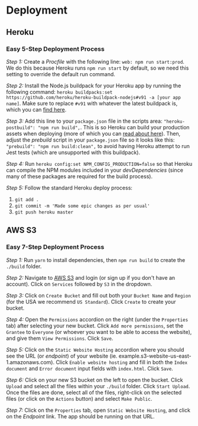 # Deployment

## Heroku

### Easy 5-Step Deployment Process

_Step 1:_ Create a _Procfile_ with the following line: `web: npm run start:prod`. We do this because Heroku runs `npm run start` by default, so we need this setting to override the default run command.

_Step 2:_ Install the Node.js buildpack for your Heroku app by running the following command: `heroku buildpacks:set https://github.com/heroku/heroku-buildpack-nodejs#v91 -a [your app name]`. Make sure to replace `#v91` with whatever the latest buildpack is, which you can [find here](https://github.com/heroku/heroku-buildpack-nodejs/releases).

_Step 3:_ Add this line to your `package.json` file in the scripts area: `"heroku-postbuild": "npm run build",`. This is so Heroku can build your production assets when deploying (more of which you can [read about here](https://devcenter.heroku.com/articles/nodejs-support#heroku-specific-build-steps)). Then, adjust the _prebuild_ script in your `package.json` file so it looks like this: `"prebuild": "npm run build:clean",` to avoid having Heroku attempt to run Jest tests (which are unsupported with this buildpack).

_Step 4:_ Run `heroku config:set NPM_CONFIG_PRODUCTION=false` so that Heroku can compile the NPM modules included in your _devDependencies_ (since many of these packages are required for the build process).

_Step 5:_ Follow the standard Heroku deploy process:

1.  `git add .`
2.  `git commit -m 'Made some epic changes as per usual'`
3.  `git push heroku master`

## AWS S3

### Easy 7-Step Deployment Process

_Step 1:_ Run `yarn` to install dependencies, then `npm run build` to create the `./build` folder.

_Step 2:_ Navigate to [AWS S3](https://aws.amazon.com/s3) and login (or sign up if you don't have an account). Click on `Services` followed by `S3` in the dropdown.

_Step 3:_ Click on `Create Bucket` and fill out both your `Bucket Name` and `Region` (for the USA we recommend `US Standard`). Click `Create` to create your bucket.

_Step 4:_ Open the `Permissions` accordion on the right (under the `Properties` tab) after selecting your new bucket. Click `Add more permissions`, set the `Grantee` to `Everyone` (or whoever you want to be able to access the website), and give them `View Permissions`. Click `Save`.

_Step 5:_ Click on the `Static Website Hosting` accordion where you should see the URL (or _endpoint_) of your website (ie. example.s3-website-us-east-1.amazonaws.com). Click `Enable website hosting` and fill in both the `Index document` and `Error document` input fields with `index.html`. Click `Save`.

_Step 6:_ Click on your new S3 bucket on the left to open the bucket. Click `Upload` and select all the files within your `./build` folder. Click `Start Upload`. Once the files are done, select all of the files, right-click on the selected files (or click on the `Actions` button) and select `Make Public`.

_Step 7:_ Click on the `Properties` tab, open `Static Website Hosting`, and click on the _Endpoint_ link. The app should be running on that URL.

